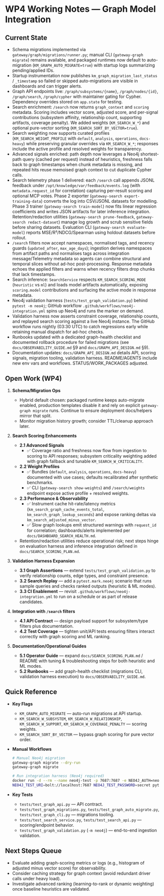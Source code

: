 # WP4 Working Notes — Graph Model Integration

## Current State

- Schema migrations implemented via `gateway/graph/migrations/runner.py`; manual CLI (`gateway-graph migrate`) remains available, and packaged runtimes now default to auto-migration (`KM_GRAPH_AUTO_MIGRATE=true`) with startup logs summarizing pending/applied IDs.
- Startup instrumentation now publishes `km_graph_migration_last_status` / `_timestamp` so failed or skipped auto-migrations are visible in dashboards and can trigger alerts.
- Graph API endpoints live: `/graph/subsystems/{name}`, `/graph/nodes/{id}`, `/graph/search`, `/graph/cypher` with maintainer gating for Cypher. Dependency overrides stored on `app.state` for testing.
- Search enrichment: `/search` now returns `graph_context` and `scoring` metadata. Scoring includes vector score, adjusted score, and per-signal contributions (subsystem affinity, relationship count, supporting artifacts, coverage penalty). We added weights (`KM_SEARCH_W_*`) and optional pure-vector sorting (`KM_SEARCH_SORT_BY_VECTOR=true`).
- Search weighting now supports curated profiles (`KM_SEARCH_WEIGHT_PROFILE` with `default`, `analysis`, `operations`, `docs-heavy`) while preserving granular overrides via `KM_SEARCH_W_*`; responses include the active profile and resolved weights for transparency.
- Advanced signals enriched: path depth now leverages a Neo4j shortest-path query (cached per request) instead of heuristics, freshness falls back to graph timestamps when chunk metadata is missing, and repeated hits reuse memoised graph context to cut duplicate Cypher calls.
- Search telemetry phase 1 delivered: each `/search` call appends JSONL feedback under `/opt/knowledge/var/feedback/events.log` (with `metadata.request_id` for correlation) capturing per-result scoring and optional MCP votes. Phase 2 exporter (`gateway-search export-training-data`) converts the log into CSV/JSONL datasets for modelling. Phase 3 trainer (`gateway-search train-model`) now fits linear regression coefficients and writes JSON artifacts for later inference integration. Retention/redaction utilities (`gateway-search prune-feedback`, `gateway-search redact-dataset`) manage log growth and scrub sensitive fields before sharing datasets. Evaluation CLI (`gateway-search evaluate-model`) reports MSE/R²/NDCG/Spearman using holdout datasets before rollout.
- `/search` filters now accept namespaces, normalised tags, and recency guards (`updated_after`, `max_age_days`); ingestion derives namespaces from artifact paths and normalises tags across integration message/Telemetry metadata so agents can combine structural and temporal slices without ad-hoc post-processing. Response metadata echoes the applied filters and warns when recency filters drop chunks that lack timestamps.
- Search inference: `SearchService` respects `KM_SEARCH_SCORING_MODE` (`heuristic` vs `ml`) and loads model artifacts automatically, exposing `scoring.model` contributions and surfacing the active mode in response metadata.
- Neo4j validation harness (`tests/test_graph_validation.py`) behind `pytest -m neo4j`; GitHub workflow `.github/workflows/neo4j-integration.yml` spins up Neo4j and runs the marker on demand.
- Validation harness now asserts constraint coverage, relationship counts, and replayed search scoring against a live Neo4j instance. The GitHub workflow runs nightly (03:30 UTC) to catch regressions early while retaining manual dispatch for ad-hoc checks.
- Runbooks updated with a dedicated graph-health checklist and documented rollback procedure for failed migrations (see `docs/OBSERVABILITY_GUIDE.md` §9 and `docs/GRAPH_API_DESIGN.md` §9).
- Documentation updates: `docs/GRAPH_API_DESIGN.md` details API, scoring signals, migration tooling, validation harness. README/AGENTS include new env vars and workflows. STATUS/WORK_PACKAGES adjusted.

## Open Work (WP4)

1. **Schema/Migration Ops**
   - Hybrid default chosen: packaged runtime keeps auto-migrate enabled, production templates disable it and rely on explicit `gateway-graph migrate` runs. Continue to ensure deployment docs/helpers mirror that split.
   - Monitor migration history growth; consider TTL/cleanup approach later.

2. **Search Scoring Enhancements**
   - **2.1 Advanced Signals**
     - ✅ Coverage ratio and freshness now flow from ingestion to scoring to API responses; subsystem criticality weighting added with graph fallback and tunable `KM_SEARCH_W_CRITICALITY`.
   - **2.2 Weight Profiles**
     - ✅ Bundles (`default`, `analysis`, `operations`, `docs-heavy`) documented with use cases; defaults recalibrated after synthetic benchmarks.
     - ✅ CLI (`gateway-search show-weights`) and `/search/weights` endpoint expose active profile + resolved weights.
   - **2.3 Performance & Observability**
     - ✅ Instrument cache hit-rate/latency metrics (`km_search_graph_cache_events_total`, `km_search_graph_lookup_seconds`) and expose ranking deltas via `km_search_adjusted_minus_vector`.
     - ✅ Slow graph lookups emit structured warnings with `request_id` for correlation; dashboards/alerts implemented per `docs/DASHBOARD_SEARCH_HEALTH.md`.
   - Retention/redaction utilities reduce operational risk; next steps hinge on evaluation harness and inference integration defined in `docs/SEARCH_SCORING_PLAN.md`.

3. **Validation Harness Expansion**
   - **3.1 Graph Assertions** — extend `tests/test_graph_validation.py` to verify relationship counts, edge types, and constraint presence.
   - **3.2 Search Replay** — add a `pytest.mark.neo4j` scenario that runs sample queries and checks ranked outputs (heuristic & ML modes).
   - **3.3 CI Enablement** — revisit `.github/workflows/neo4j-integration.yml` to run on a schedule or as part of release candidates.

4. **Integration with `/search` filters**
   - **4.1 API Contract** — design payload support for subsystem/type filters plus documentation.
   - **4.2 Test Coverage** — tighten unit/API tests ensuring filters interact correctly with graph scoring and ML ranking.

5. **Documentation/Operational Guides**
   - **5.1 Operator Guide** — expand `docs/SEARCH_SCORING_PLAN.md` / README with tuning & troubleshooting steps for both heuristic and ML modes.
   - **5.2 Runbooks** — add graph-health checklist (migrations CLI, validation harness execution) to `docs/OBSERVABILITY_GUIDE.md`.

## Quick Reference

- **Key Flags**
  - `KM_GRAPH_AUTO_MIGRATE` — auto-run migrations at API startup.
  - `KM_SEARCH_W_SUBSYSTEM`, `KM_SEARCH_W_RELATIONSHIP`, `KM_SEARCH_W_SUPPORT`, `KM_SEARCH_W_COVERAGE_PENALTY` — scoring weights.
  - `KM_SEARCH_SORT_BY_VECTOR` — bypass graph scoring for pure vector order.
- **Manual Workflows**

  ```bash
  # Manual Neo4j migration
  gateway-graph migrate --dry-run
  gateway-graph migrate

  # Run integration harness (Neo4j required)
  docker run -d --rm --name neo4j-test -p 7687:7687 -e NEO4J_AUTH=neo4j/secret neo4j:5
  NEO4J_TEST_URI=bolt://localhost:7687 NEO4J_TEST_PASSWORD=secret pytest -m neo4j
  ```

- **Key Tests**
  - `tests/test_graph_api.py` — API contract.
  - `tests/test_graph_migrations.py`, `tests/test_graph_auto_migrate.py`, `tests/test_graph_cli.py` — migrations tooling.
  - `tests/test_search_service.py`, `tests/test_search_api.py` — scoring/endpoint behavior.
  - `tests/test_graph_validation.py` (`-m neo4j`) — end-to-end ingestion validation.

## Next Steps Queue

- Evaluate adding graph-scoring metrics or logs (e.g., histogram of adjusted minus vector score) for observability.
- Consider caching strategy for graph context (avoid redundant driver calls under heavy load).
- Investigate advanced ranking (learning-to-rank or dynamic weighting) once baseline heuristics are validated.
